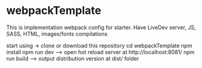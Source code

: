 # webpackTemplate
This is implementation webpack config for starter. Have LiveDev server, JS, SASS, HTML, images/fonts compilations


start using -> 
  clone or download this repository
  cd webpackTemplate
  npm install
  npm run dev --> open hot reload server at http://localhost:8081/
  npm run build --> output distribution version at dist/ folder
      
